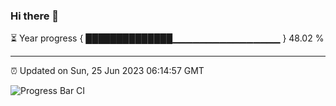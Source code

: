### Hi there 👋

⏳ Year progress { ██████████████▁▁▁▁▁▁▁▁▁▁▁▁▁▁▁▁ } 48.02 %

---

⏰ Updated on Sun, 25 Jun 2023 06:14:57 GMT

![Progress Bar CI](https://github.com/liununu/liununu/workflows/Progress%20Bar%20CI/badge.svg)
